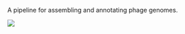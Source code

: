 A pipeline for assembling and annotating phage genomes. 

![](https://github.com/acvill/PhagePipeline/assets/22378512/733872e3-7f00-428a-b444-9c78de050d01)
